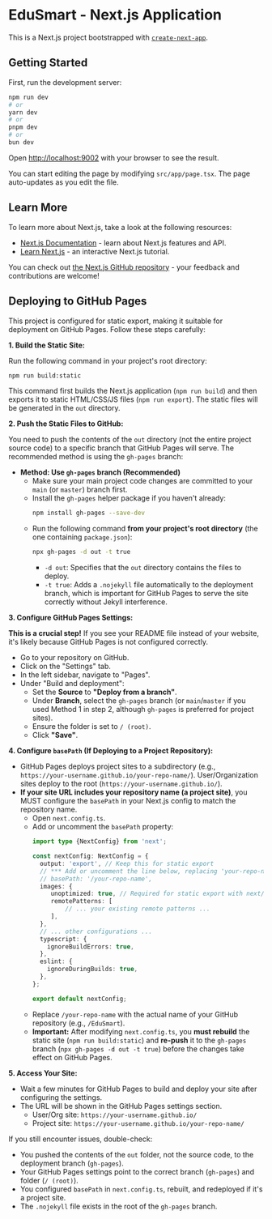 # EduSmart - Next.js Application

This is a Next.js project bootstrapped with [`create-next-app`](https://github.com/vercel/next.js/tree/canary/packages/create-next-app).

## Getting Started

First, run the development server:

```bash
npm run dev
# or
yarn dev
# or
pnpm dev
# or
bun dev
```

Open [http://localhost:9002](http://localhost:9002) with your browser to see the result.

You can start editing the page by modifying `src/app/page.tsx`. The page auto-updates as you edit the file.

## Learn More

To learn more about Next.js, take a look at the following resources:

- [Next.js Documentation](https://nextjs.org/docs) - learn about Next.js features and API.
- [Learn Next.js](https://nextjs.org/learn) - an interactive Next.js tutorial.

You can check out [the Next.js GitHub repository](https://github.com/vercel/next.js/) - your feedback and contributions are welcome!

## Deploying to GitHub Pages

This project is configured for static export, making it suitable for deployment on GitHub Pages. Follow these steps carefully:

**1. Build the Static Site:**

Run the following command in your project's root directory:
```bash
npm run build:static
```
This command first builds the Next.js application (`npm run build`) and then exports it to static HTML/CSS/JS files (`npm run export`). The static files will be generated in the `out` directory.

**2. Push the Static Files to GitHub:**

You need to push the contents of the `out` directory (not the entire project source code) to a specific branch that GitHub Pages will serve. The recommended method is using the `gh-pages` branch:

*   **Method: Use `gh-pages` branch (Recommended)**
    *   Make sure your main project code changes are committed to your `main` (or `master`) branch first.
    *   Install the `gh-pages` helper package if you haven't already:
        ```bash
        npm install gh-pages --save-dev
        ```
    *   Run the following command **from your project's root directory** (the one containing `package.json`):
        ```bash
        npx gh-pages -d out -t true
        ```
        *   `-d out`: Specifies that the `out` directory contains the files to deploy.
        *   `-t true`: Adds a `.nojekyll` file automatically to the deployment branch, which is important for GitHub Pages to serve the site correctly without Jekyll interference.

**3. Configure GitHub Pages Settings:**

**This is a crucial step!** If you see your README file instead of your website, it's likely because GitHub Pages is not configured correctly.

*   Go to your repository on GitHub.
*   Click on the "Settings" tab.
*   In the left sidebar, navigate to "Pages".
*   Under "Build and deployment":
    *   Set the **Source** to **"Deploy from a branch"**.
    *   Under **Branch**, select the `gh-pages` branch (or `main`/`master` if you used Method 1 in step 2, although `gh-pages` is preferred for project sites).
    *   Ensure the folder is set to `/ (root)`.
    *   Click **"Save"**.

**4. Configure `basePath` (If Deploying to a Project Repository):**

*   GitHub Pages deploys project sites to a subdirectory (e.g., `https://your-username.github.io/your-repo-name/`). User/Organization sites deploy to the root (`https://your-username.github.io/`).
*   **If your site URL includes your repository name (a project site)**, you MUST configure the `basePath` in your Next.js config to match the repository name.
    *   Open `next.config.ts`.
    *   Add or uncomment the `basePath` property:
        ```ts
        import type {NextConfig} from 'next';

        const nextConfig: NextConfig = {
          output: 'export', // Keep this for static export
          // *** Add or uncomment the line below, replacing 'your-repo-name' ***
          // basePath: '/your-repo-name',
          images: {
             unoptimized: true, // Required for static export with next/image
             remotePatterns: [
                 // ... your existing remote patterns ...
             ],
          },
          // ... other configurations ...
          typescript: {
            ignoreBuildErrors: true,
          },
          eslint: {
            ignoreDuringBuilds: true,
          },
        };

        export default nextConfig;
        ```
    *   Replace `/your-repo-name` with the actual name of your GitHub repository (e.g., `/EduSmart`).
    *   **Important:** After modifying `next.config.ts`, you **must rebuild** the static site (`npm run build:static`) and **re-push** it to the `gh-pages` branch (`npx gh-pages -d out -t true`) before the changes take effect on GitHub Pages.

**5. Access Your Site:**

*   Wait a few minutes for GitHub Pages to build and deploy your site after configuring the settings.
*   The URL will be shown in the GitHub Pages settings section.
    *   User/Org site: `https://your-username.github.io/`
    *   Project site: `https://your-username.github.io/your-repo-name/`

If you still encounter issues, double-check:
*   You pushed the contents of the `out` folder, not the source code, to the deployment branch (`gh-pages`).
*   Your GitHub Pages settings point to the correct branch (`gh-pages`) and folder (`/ (root)`).
*   You configured `basePath` in `next.config.ts`, rebuilt, and redeployed if it's a project site.
*   The `.nojekyll` file exists in the root of the `gh-pages` branch.
```